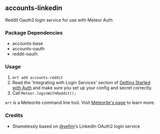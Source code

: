 ## accounts-linkedin

Reddit Oauth2 login service for use with Meteor Auth

### Package Dependencies

* accounts-base
* accounts-oauth
* reddit-oauth

### Usage

1. `mrt add accounts-reddit`
2. Read the 'Integrating with Login Services' section of [Getting Started with Auth](https://github.com/meteor/meteor/wiki/Getting-started-with-Auth) and make sure you set up your config and secret correctly.
3. Call `Meteor.loginWithReddit();`

`mrt` is a Meteorite command line tool. Visit [Meteorite's page](http://oortcloud.github.com/meteorite/) to learn more.

### Credits

* Shamelessly based on
[@yefim](https://github.com/yefim)'s LinkedIn OAuth2 login service
